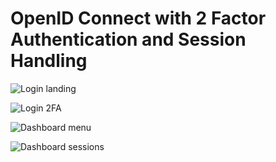 # OpenID Connect with 2 Factor Authentication and Session Handling

![](https://i.imgur.com/wzRiO1T.png "Login landing")

![](https://i.imgur.com/kOriDoy.png "Login 2FA")

![](https://i.imgur.com/INxgquv.png "Dashboard menu")

![](https://i.imgur.com/DNSCLIQ.png "Dashboard sessions")
